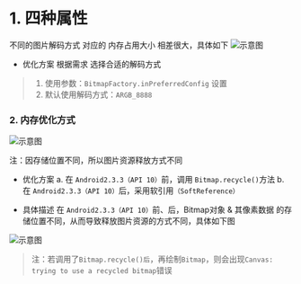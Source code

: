 # 1. 四种属性

不同的图片解码方式 对应的 内存占用大小 相差很大，具体如下
![示意图](http://upload-images.jianshu.io/upload_images/944365-d79f856e0559076b.png?imageMogr2/auto-orient/strip%7CimageView2/2/w/1240)

- 优化方案
根据需求 选择合适的解码方式
>1. 使用参数：`BitmapFactory.inPreferredConfig` 设置
>2. 默认使用解码方式：`ARGB_8888`


### 2. 内存优化方式

![示意图](https://upload-images.jianshu.io/upload_images/944365-3cdf9eff7c1ead93.png?imageMogr2/auto-orient/strip%7CimageView2/2/w/1240)

注：因存储位置不同，所以图片资源释放方式不同
- 优化方案
a. 在 `Android2.3.3（API 10）`前，调用 `Bitmap.recycle()`方法
b. 在 `Android2.3.3（API 10）`后，采用软引用`（SoftReference）`

- 具体描述
在 `Android2.3.3（API 10）`前、后，Bitmap对象 & 其像素数据 的存储位置不同，从而导致释放图片资源的方式不同，具体如下图

![示意图](http://upload-images.jianshu.io/upload_images/944365-8b6b26416a085516.png?imageMogr2/auto-orient/strip%7CimageView2/2/w/1240)

>注：若调用了`Bitmap.recycle()后`，再绘制`Bitmap`，则会出现`Canvas: trying to use a recycled bitmap`错误
